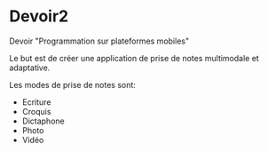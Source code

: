 # Devoir2
Devoir "Programmation sur plateformes mobiles"

Le but est de créer une application de prise de notes multimodale et adaptative.

Les modes de prise de notes sont:
  - Ecriture
  - Croquis
  - Dictaphone
  - Photo
  - Vidéo
  
